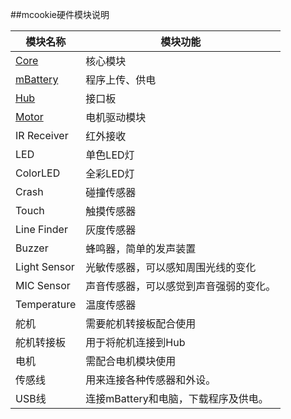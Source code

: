 ##mcookie硬件模块说明
<extoc></extoc>






|模块名称|模块功能|
| ------------ | -------------------------------------- |
| [Core](https://wiki.microduino.cn/index.php/MCookie-Core)         | 核心模块                           |
|[ mBattery ](https://wiki.microduino.cn/index.php/MCookie-Battery)    | 程序上传、供电                         |
|[ Hub ](https://wiki.microduino.cn/index.php/MCookie-Hub/zh)         | 接口板                                 |
| [Motor](https://wiki.microduino.cn/index.php/MCookie-Motor/zh)        | 电机驱动模块                           |
| IR Receiver  | 红外接收                               |
| LED          | 单色LED灯                              |
| ColorLED     | 全彩LED灯                              |
| Crash        | 碰撞传感器                             |
| Touch        | 触摸传感器                             |
| Line Finder  | 灰度传感器                             |
| Buzzer       | 蜂鸣器，简单的发声装置                 |
| Light Sensor | 光敏传感器，可以感知周围光线的变化     |
| MIC Sensor   | 声音传感器，可以感觉到声音强弱的变化。 |
| Temperature  | 温度传感器                         |
| 舵机       | 需要舵机转接板配合使用               |
| 舵机转接板 | 用于将舵机连接到Hub                  |
| 电机       | 需配合电机模块使用                   |
| 传感线     | 用来连接各种传感器和外设。           |
| USB线      | 连接mBattery和电脑，下载程序及供电。 |